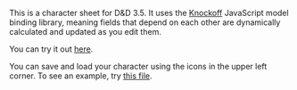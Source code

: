 This is a character sheet for D&D 3.5. It uses the [Knockoff][1] JavaScript
model binding library, meaning fields that depend on each other are dynamically
calculated and updated as you edit them.

You can try it out [here][2].

You can save and load your character using the icons in the upper left corner.
To see an example, try [this file][3].

[1]: https://github.com/dave-kennedy/Knockoff
[2]: http://dave-kennedy.github.io/CharacterSheet
[3]: http://dave-kennedy.github.io/CharacterSheet/character.json

